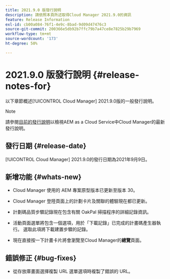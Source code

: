 ```yaml
---
title: 2021.9.0 版發行說明
description: 請依照本頁所述取得Cloud Manager 2021.9.0的資訊
feature: Release Information
exl-id: cb00a084-76f1-4e9c-8bad-9d09d47476c3
source-git-commit: 200366e5db92b7ffc79b7a47ce8e7825b29b7969
workflow-type: tm+mt
source-wordcount: '173'
ht-degree: 50%

---
```


# 2021.9.0 版發行說明 {#release-notes-for}

以下章節概述[!UICONTROL Cloud Manager] 2021.9.0版的一般發行說明。

>[!NOTE]
>請參閱[目前的發行說明](https://experienceleague.adobe.com/docs/experience-manager-cloud-service/onboarding/getting-access/release-notes-cloud-manager/release-notes-cm-current.html?lang=en#getting-access)以檢視AEM as a Cloud Service中Cloud Manager的最新發行說明。

## 發行日期 {#release-date}

[!UICONTROL Cloud Manager] 2021.9.0的發行日期為2021年9月9日。

## 新增功能 {#whats-new}

* Cloud Manager 使用的 AEM 專案原型版本已更新至版本 30。

* Cloud Manager 登陸頁面上的計劃卡片及關聯的體驗現在都已更新。

* 計劃碼品質步驟記錄現在包含有關 OakPal 掃描程序的詳細記錄資訊。

* 活動頁面選單將包含一個選項，用於「下載記錄」已完成的計畫碼產生器執行。 選取此項將下載建置步驟的記錄。

* 現在直接按一下計畫卡片將會瀏覽至Cloud Manager的&#x200B;**總覽**&#x200B;頁面。

## 錯誤修正 {#bug-fixes}

* 從存放庫畫面選擇複製 URL 選單選項時複製了錯誤的 URL。
